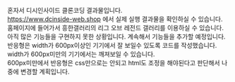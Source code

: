 혼자서 디시인사이드 클론코딩 결과물입니다.<br/> https://www.dcinside-web.shop 에서 실제 실행 결과물을 확인하실 수 있습니다.<br/>홈페이지에 들어가서 흥한갤러리의 리그 오브 레전드 갤러리를 이용하실 수 있습니다.<br/>아직 많은 기능들을 구현하지 못한 상황입니다. 계속해서 기능들을 추가할 예정입니다. <br/> 반응형은 width가 600px이상인 기기에서 잘 보일수 있도록 코드를 작성했습니다.<br/> width가 600px미만의 기기에서는 깨져보일 수 있습니다.<br> 600px미만에서 반응형은 css만으로는 안되고 html도 조정을 해야된다고 판단해서 나중에 변경할 계획입니다.
